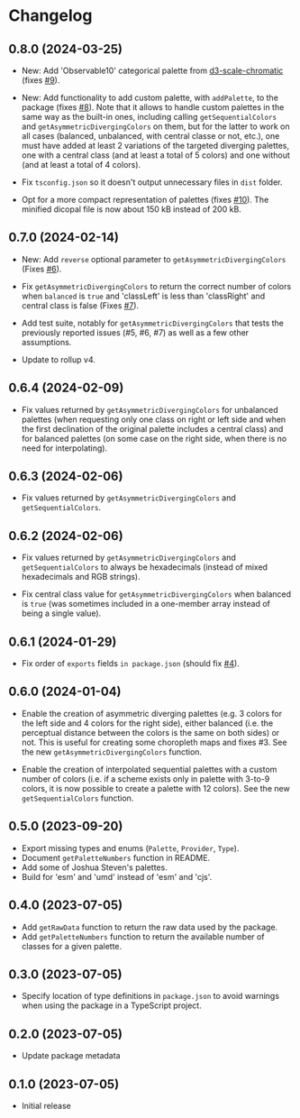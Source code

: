 # Changelog

## 0.8.0 (2024-03-25)

- New: Add 'Observable10' categorical palette from [d3-scale-chromatic](https://d3js.org/d3-scale-chromatic/categorical#schemeObservable10) (fixes [#9](https://github.com/riatelab/dicopal.js/issues/9)).

- New: Add functionality to add custom palette, with `addPalette`, to the package (fixes [#8](https://github.com/riatelab/dicopal.js/issues/8)).
  Note that it allows to handle custom palettes in the same way as the built-in ones, including calling `getSequentialColors` and `getAsymmetricDivergingColors` on them,
  but for the latter to work on all cases (balanced, unbalanced, with central classe or not, etc.), one must have added at least 2 variations of the targeted diverging palettes,
  one with a central class (and at least a total of 5 colors) and one without (and at least a total of 4 colors).

- Fix `tsconfig.json` so it doesn't output unnecessary files in `dist` folder.

- Opt for a more compact representation of palettes (fixes [#10](https://github.com/riatelab/dicopal.js/issues/10)). The minified dicopal file is now about 150 kB instead of 200 kB.

## 0.7.0 (2024-02-14)

- New: Add `reverse` optional parameter to `getAsymmetricDivergingColors` (Fixes [#6](https://github.com/riatelab/dicopal.js/issues/6)).

- Fix `getAsymmetricDivergingColors` to return the correct number of colors when `balanced` is `true` and 'classLeft' is less than 'classRight' and central class is false (Fixes [#7](https://github.com/riatelab/dicopal.js/issues/7)).

- Add test suite, notably for `getAsymmetricDivergingColors` that tests the previously reported issues (#5, #6, #7) as well
  as a few other assumptions.

- Update to rollup v4.

## 0.6.4 (2024-02-09)

- Fix values returned by `getAsymmetricDivergingColors` for unbalanced palettes (when requesting only one class on right or left side 
  and when the first declination of the original palette includes a central class) and for balanced palettes (on some case on the right side, when there is no need for interpolating).

## 0.6.3 (2024-02-06)

- Fix values returned by `getAsymmetricDivergingColors` and `getSequentialColors`.

## 0.6.2 (2024-02-06)

- Fix values returned by `getAsymmetricDivergingColors` and `getSequentialColors` to always be hexadecimals (instead of mixed hexadecimals and RGB strings).

- Fix central class value for `getAsymmetricDivergingColors` when balanced is `true` (was sometimes included in a one-member array instead of being a single value).

## 0.6.1 (2024-01-29)

- Fix order of `exports` fields `in package.json` (should fix [#4](https://github.com/riatelab/dicopal.js/issues/4)).

## 0.6.0 (2024-01-04)

- Enable the creation of asymmetric diverging palettes (e.g. 3 colors for the left side and 4 colors for the right side), either
  balanced (i.e. the perceptual distance between the colors is the same on both sides) or not. This is useful for creating
  some choropleth maps and fixes #3. See the new `getAsymmetricDivergingColors` function.

- Enable the creation of interpolated sequential palettes with a custom number of colors (i.e. if a scheme exists only in
  palette with 3-to-9 colors, it is now possible to create a palette with 12 colors). See the new `getSequentialColors` function.

## 0.5.0 (2023-09-20)

- Export missing types and enums (`Palette`, `Provider`, `Type`).
- Document `getPaletteNumbers` function in README.
- Add some of Joshua Steven's palettes.
- Build for 'esm' and 'umd' instead of 'esm' and 'cjs'.

## 0.4.0 (2023-07-05)

- Add `getRawData` function to return the raw data used by the package.
- Add `getPaletteNumbers` function to return the available number of classes for a given palette.

## 0.3.0 (2023-07-05)

- Specify location of type definitions in `package.json` to avoid warnings when using the package in a TypeScript project.

## 0.2.0 (2023-07-05)

- Update package metadata

## 0.1.0 (2023-07-05)

- Initial release